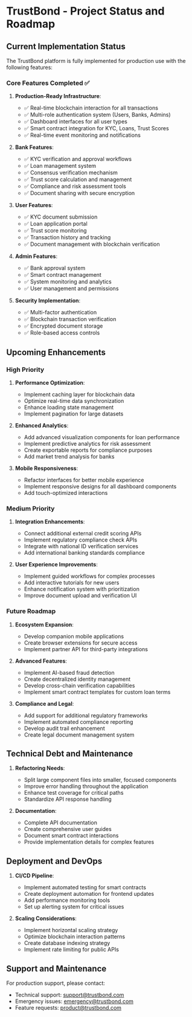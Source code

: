 
# TrustBond - Project Status and Roadmap

## Current Implementation Status

The TrustBond platform is fully implemented for production use with the following features:

### Core Features Completed ✅

1. **Production-Ready Infrastructure**:
   - ✅ Real-time blockchain interaction for all transactions
   - ✅ Multi-role authentication system (Users, Banks, Admins)
   - ✅ Dashboard interfaces for all user types
   - ✅ Smart contract integration for KYC, Loans, Trust Scores
   - ✅ Real-time event monitoring and notifications

2. **Bank Features**:
   - ✅ KYC verification and approval workflows
   - ✅ Loan management system
   - ✅ Consensus verification mechanism
   - ✅ Trust score calculation and management
   - ✅ Compliance and risk assessment tools
   - ✅ Document sharing with secure encryption

3. **User Features**:
   - ✅ KYC document submission
   - ✅ Loan application portal
   - ✅ Trust score monitoring
   - ✅ Transaction history and tracking
   - ✅ Document management with blockchain verification

4. **Admin Features**:
   - ✅ Bank approval system
   - ✅ Smart contract management
   - ✅ System monitoring and analytics
   - ✅ User management and permissions

5. **Security Implementation**:
   - ✅ Multi-factor authentication
   - ✅ Blockchain transaction verification
   - ✅ Encrypted document storage
   - ✅ Role-based access controls

## Upcoming Enhancements

### High Priority

1. **Performance Optimization**:
   - Implement caching layer for blockchain data
   - Optimize real-time data synchronization
   - Enhance loading state management
   - Implement pagination for large datasets

2. **Enhanced Analytics**:
   - Add advanced visualization components for loan performance
   - Implement predictive analytics for risk assessment
   - Create exportable reports for compliance purposes
   - Add market trend analysis for banks

3. **Mobile Responsiveness**:
   - Refactor interfaces for better mobile experience
   - Implement responsive designs for all dashboard components
   - Add touch-optimized interactions

### Medium Priority

1. **Integration Enhancements**:
   - Connect additional external credit scoring APIs
   - Implement regulatory compliance check APIs
   - Integrate with national ID verification services
   - Add international banking standards compliance

2. **User Experience Improvements**:
   - Implement guided workflows for complex processes
   - Add interactive tutorials for new users
   - Enhance notification system with prioritization
   - Improve document upload and verification UI

### Future Roadmap

1. **Ecosystem Expansion**:
   - Develop companion mobile applications
   - Create browser extensions for secure access
   - Implement partner API for third-party integrations

2. **Advanced Features**:
   - Implement AI-based fraud detection
   - Create decentralized identity management
   - Develop cross-chain verification capabilities
   - Implement smart contract templates for custom loan terms

3. **Compliance and Legal**:
   - Add support for additional regulatory frameworks
   - Implement automated compliance reporting
   - Develop audit trail enhancement
   - Create legal document management system

## Technical Debt and Maintenance

1. **Refactoring Needs**:
   - Split large component files into smaller, focused components
   - Improve error handling throughout the application
   - Enhance test coverage for critical paths
   - Standardize API response handling

2. **Documentation**:
   - Complete API documentation
   - Create comprehensive user guides
   - Document smart contract interactions
   - Provide implementation details for complex features

## Deployment and DevOps

1. **CI/CD Pipeline**:
   - Implement automated testing for smart contracts
   - Create deployment automation for frontend updates
   - Add performance monitoring tools
   - Set up alerting system for critical issues

2. **Scaling Considerations**:
   - Implement horizontal scaling strategy
   - Optimize blockchain interaction patterns
   - Create database indexing strategy
   - Implement rate limiting for public APIs

## Support and Maintenance

For production support, please contact:
- Technical support: support@trustbond.com
- Emergency issues: emergency@trustbond.com
- Feature requests: product@trustbond.com
